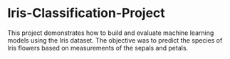 # Iris-Classification-Project
This project demonstrates how to build and evaluate machine learning models using the Iris dataset. The objective was to predict the species of Iris flowers based on measurements of the sepals and petals.
